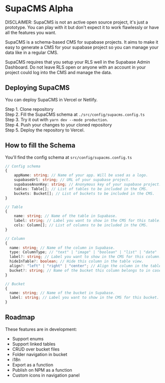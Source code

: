 # SupaCMS Alpha

DISCLAIMER: SupaCMS is not an active open source project, it's just a prototype. You can play with it but don't expect it to work flawlessly or have all the features you want.

SupaCMS is a schema-based CMS for supabase projects. It aims to make it easy to generate a CMS for your supabase project so you can manage your data like in a regular CMS.

SupaCMS requires that you setup your RLS well in the Supabase Admin Dashboard. Do not leave RLS open or anyone with an account in your project could log into the CMS and manage the data.

## Deploying SupaCMS

You can deploy SupaCMS in Vercel or Netlify.

Step 1. Clone repository  
Step 2. Fill the SupaCMS schema at `./src/config/supacms.config.ts`  
Step 3. Try it out with `yarn dev --mode production`.  
Step 4. Push your changes to your cloned repository  
Step 5. Deploy the repository to Vercel.

## How to fill the Schema

You'll find the config schema at `src/config/supacms.config.ts`

```ts
// Config schema
{
    appName: string; // Name of your app. Will be used as a logo.
    supabaseUrl: string; // URL of your supabase project.
    supabaseAnonKey: string; // Anonymous key of your supabase project. It's perfectly safe to have it in the config file.
    tables: Table[]; // List of tables to be included in the CMS.
    buckets: Bucket[]; // List of buckets to be included in the CMS.
}

// Table
{
    name: string; // Name of the table in Supabase.
    label: string; // Label you want to show in the CMS for this table.
    cols: Column[]; // List of columns to be included in the CMS.
}

// Column
{
  name: string; // Name of the column in Supabase.
  type: ColumnType; // "text" | "image" | "boolean" | "list" | "date" | "markdown"
  label?: string; // Label you want to show in the CMS for this column.
  hideInTable?: boolean; // Hide this column in the table view.
  align?: "left" | "right" | "center"; // Align the column in the table view.
  bucket?: string; // Name of the bucket this column belongs to in case it's a file/image.
}

// Bucket
{
  name: string; // Name of the bucket in Supabase.
  label: string; // Label you want to show in the CMS for this bucket.
}

```

## Roadmap

These features are in development:

- Support enums
- Support linked tables
- CRUD over bucket files
- Folder navigation in bucket
- i18n
- Export as a function
- Publish on NPM as a function
- Custom icons in navigation panel

